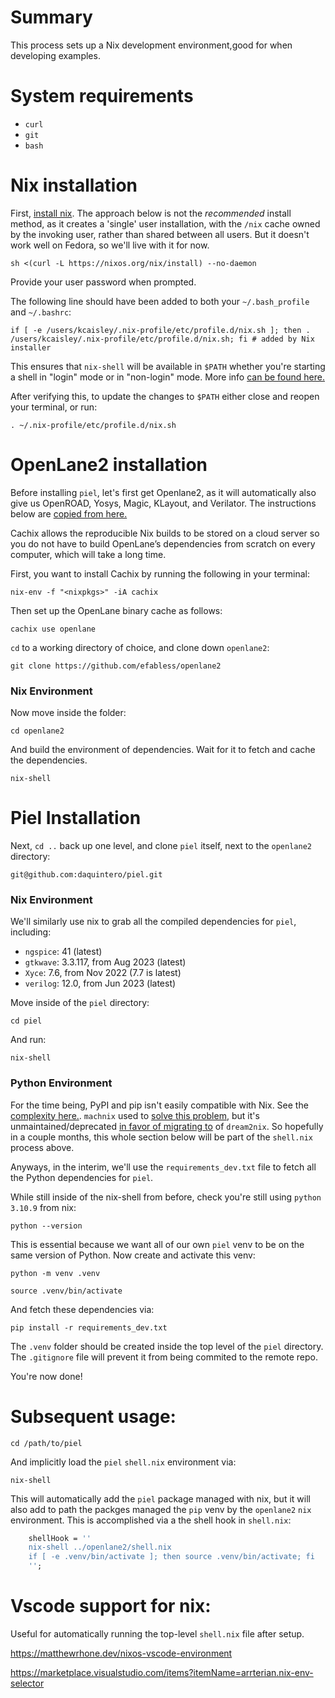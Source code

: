 # Summary

This process sets up a Nix development environment,good for when developing examples.

# System requirements

- `curl`
- `git`
- `bash `

# Nix installation

First, [install nix](https://nixos.org/download). The approach below is not the *recommended* install method, as it creates a 'single' user installation, with the `/nix` cache owned by the invoking user, rather than shared between all users. But it doesn't work well on Fedora, so we'll live with it for now.

```
sh <(curl -L https://nixos.org/nix/install) --no-daemon
```

Provide your user password when prompted.

The following line should have been added to both your `~/.bash_profile` and `~/.bashrc`:

```
if [ -e /users/kcaisley/.nix-profile/etc/profile.d/nix.sh ]; then . /users/kcaisley/.nix-profile/etc/profile.d/nix.sh; fi # added by Nix installer
```

This ensures that `nix-shell` will be available in `$PATH` whether you're starting a shell in "login" mode or in "non-login" mode. More info [can be found here.](https://askubuntu.com/questions/121073/why-bash-profile-is-not-getting-sourced-when-opening-a-terminal)

After verifying this, to update the changes to `$PATH` either close and reopen your terminal, or run:

```
. ~/.nix-profile/etc/profile.d/nix.sh
```

# OpenLane2 installation

Before installing `piel`, let's first get Openlane2, as it will automatically also give us OpenROAD, Yosys, Magic, KLayout, and Verilator. The instructions below are [copied from here.](https://openlane2.readthedocs.io/en/latest/getting_started/nix_installation/installation_linux.html)

Cachix allows the reproducible Nix builds to be stored on a cloud server so you do not have to build OpenLane’s dependencies from scratch on every computer, which will take a long time.

First, you want to install Cachix by running the following in your terminal:

```
nix-env -f "<nixpkgs>" -iA cachix
```

Then set up the OpenLane binary cache as follows:

```
cachix use openlane
```

`cd` to a working directory of choice, and clone down `openlane2`:

```
git clone https://github.com/efabless/openlane2
```

### Nix Environment

Now move inside the folder:

```
cd openlane2
```

And build the environment of dependencies. Wait for it to fetch and cache the dependencies.

```
nix-shell
```

# Piel Installation

Next, `cd ..` back up one level, and clone `piel` itself, next to the `openlane2` directory:

```
git@github.com:daquintero/piel.git
```

### Nix Environment
We'll similarly use nix to grab all the compiled dependencies for `piel`, including:

- `ngspice`: 41 (latest)
- `gtkwave`: 3.3.117, from Aug 2023 (latest)
- `Xyce`: 7.6, from Nov 2022 (7.7 is latest)
- `verilog`: 12.0, from Jun 2023 (latest)

Move inside of the `piel` directory:

```
cd piel
```

And run:

```
nix-shell
```

### Python Environment

For the time being, PyPI and pip isn't easily compatible with Nix. See the [complexity here.](https://nixos.wiki/wiki/Python). `machnix` used to [solve this problem](https://github.com/DavHau/mach-nix), but it's unmaintained/deprecated [in favor of migrating to](https://github.com/nix-community/dream2nix) of `dream2nix`. So hopefully in a couple months, this whole section below will be part of the `shell.nix` process above.

Anyways, in the interim, we'll use the `requirements_dev.txt` file to fetch all the Python dependencies for `piel`.

While still inside of the nix-shell from before, check you're still using `python 3.10.9` from nix:

```
python --version
```

This is essential because we want all of our own `piel` venv to be on the same version of Python. Now create and activate this venv:

```
python -m venv .venv
```

```
source .venv/bin/activate
```

And fetch these dependencies via:

```
pip install -r requirements_dev.txt
```

The `.venv` folder should be created inside the top level of the `piel` directory. The `.gitignore` file will prevent it from being commited to the remote repo.

You're now done!

# Subsequent usage:

```
cd /path/to/piel
```

And implicitly load the `piel` `shell.nix` environment via:

```
nix-shell
```

This will automatically add the `piel` package managed with nix, but it will also add to path the packges managed the `pip` venv by the `openlane2` `nix` environment. This is accomplished via a the shell hook in `shell.nix`:

```nix
    shellHook = ''
    nix-shell ../openlane2/shell.nix
    if [ -e .venv/bin/activate ]; then source .venv/bin/activate; fi
    '';
```

# Vscode support for nix:

Useful for automatically running the top-level `shell.nix` file after setup.

https://matthewrhone.dev/nixos-vscode-environment

https://marketplace.visualstudio.com/items?itemName=arrterian.nix-env-selector